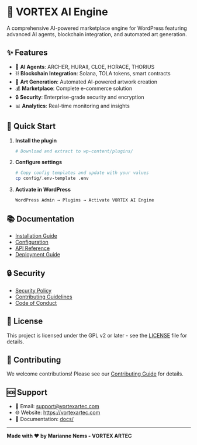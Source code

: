# 🎨 VORTEX AI Engine

A comprehensive AI-powered marketplace engine for WordPress featuring advanced AI agents, blockchain integration, and automated art generation.

## ✨ Features

- 🤖 **AI Agents**: ARCHER, HURAII, CLOE, HORACE, THORIUS
- ⛓️ **Blockchain Integration**: Solana, TOLA tokens, smart contracts
- 🎨 **Art Generation**: Automated AI-powered artwork creation
- 💰 **Marketplace**: Complete e-commerce solution
- 🔒 **Security**: Enterprise-grade security and encryption
- 📊 **Analytics**: Real-time monitoring and insights

## 🚀 Quick Start

1. **Install the plugin**
   ```bash
   # Download and extract to wp-content/plugins/
   ```

2. **Configure settings**
   ```bash
   # Copy config templates and update with your values
   cp config/.env-template .env
   ```

3. **Activate in WordPress**
   ```
   WordPress Admin → Plugins → Activate VORTEX AI Engine
   ```

## 📚 Documentation

- [Installation Guide](docs/INSTALLATION.md)
- [Configuration](docs/CONFIGURATION.md)
- [API Reference](docs/API-REFERENCE.md)
- [Deployment Guide](deployment/PRODUCTION-DEPLOYMENT-GUIDE.md)

## 🔒 Security

- [Security Policy](SECURITY.md)
- [Contributing Guidelines](CONTRIBUTING.md)
- [Code of Conduct](CODE_OF_CONDUCT.md)

## 📄 License

This project is licensed under the GPL v2 or later - see the [LICENSE](LICENSE) file for details.

## 🤝 Contributing

We welcome contributions! Please see our [Contributing Guide](CONTRIBUTING.md) for details.

## 🆘 Support

- 📧 Email: support@vortexartec.com
- 🌐 Website: https://vortexartec.com
- 📖 Documentation: [docs/](docs/)

---

**Made with ❤️ by Marianne Nems - VORTEX ARTEC**